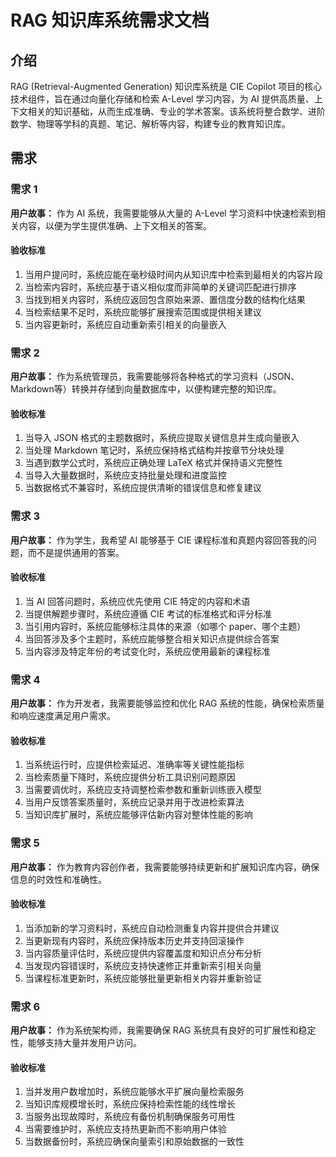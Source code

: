 # RAG 知识库系统需求文档

## 介绍

RAG (Retrieval-Augmented Generation) 知识库系统是 CIE Copilot 项目的核心技术组件，旨在通过向量化存储和检索 A-Level 学习内容，为 AI 提供高质量、上下文相关的知识基础，从而生成准确、专业的学术答案。该系统将整合数学、进阶数学、物理等学科的真题、笔记、解析等内容，构建专业的教育知识库。

## 需求

### 需求 1

**用户故事：** 作为 AI 系统，我需要能够从大量的 A-Level 学习资料中快速检索到相关内容，以便为学生提供准确、上下文相关的答案。

#### 验收标准

1. 当用户提问时，系统应能在毫秒级时间内从知识库中检索到最相关的内容片段
2. 当检索内容时，系统应基于语义相似度而非简单的关键词匹配进行排序
3. 当找到相关内容时，系统应返回包含原始来源、置信度分数的结构化结果
4. 当检索结果不足时，系统应能够扩展搜索范围或提供相关建议
5. 当内容更新时，系统应自动重新索引相关的向量嵌入

### 需求 2

**用户故事：** 作为系统管理员，我需要能够将各种格式的学习资料（JSON、Markdown等）转换并存储到向量数据库中，以便构建完整的知识库。

#### 验收标准

1. 当导入 JSON 格式的主题数据时，系统应提取关键信息并生成向量嵌入
2. 当处理 Markdown 笔记时，系统应保持格式结构并按章节分块处理
3. 当遇到数学公式时，系统应正确处理 LaTeX 格式并保持语义完整性
4. 当导入大量数据时，系统应支持批量处理和进度监控
5. 当数据格式不兼容时，系统应提供清晰的错误信息和修复建议

### 需求 3

**用户故事：** 作为学生，我希望 AI 能够基于 CIE 课程标准和真题内容回答我的问题，而不是提供通用的答案。

#### 验收标准

1. 当 AI 回答问题时，系统应优先使用 CIE 特定的内容和术语
2. 当提供解题步骤时，系统应遵循 CIE 考试的标准格式和评分标准
3. 当引用内容时，系统应能够标注具体的来源（如哪个 paper、哪个主题）
4. 当回答涉及多个主题时，系统应能够整合相关知识点提供综合答案
5. 当内容涉及特定年份的考试变化时，系统应使用最新的课程标准

### 需求 4

**用户故事：** 作为开发者，我需要能够监控和优化 RAG 系统的性能，确保检索质量和响应速度满足用户需求。

#### 验收标准

1. 当系统运行时，应提供检索延迟、准确率等关键性能指标
2. 当检索质量下降时，系统应提供分析工具识别问题原因
3. 当需要调优时，系统应支持调整检索参数和重新训练嵌入模型
4. 当用户反馈答案质量时，系统应记录并用于改进检索算法
5. 当知识库扩展时，系统应能够评估新内容对整体性能的影响

### 需求 5

**用户故事：** 作为教育内容创作者，我需要能够持续更新和扩展知识库内容，确保信息的时效性和准确性。

#### 验收标准

1. 当添加新的学习资料时，系统应自动检测重复内容并提供合并建议
2. 当更新现有内容时，系统应保持版本历史并支持回滚操作
3. 当内容质量评估时，系统应提供内容覆盖度和知识点分布分析
4. 当发现内容错误时，系统应支持快速修正并重新索引相关向量
5. 当课程标准更新时，系统应能够批量更新相关内容并重新验证

### 需求 6

**用户故事：** 作为系统架构师，我需要确保 RAG 系统具有良好的可扩展性和稳定性，能够支持大量并发用户访问。

#### 验收标准

1. 当并发用户数增加时，系统应能够水平扩展向量检索服务
2. 当知识库规模增长时，系统应保持检索性能的线性增长
3. 当服务出现故障时，系统应有备份机制确保服务可用性
4. 当需要维护时，系统应支持热更新而不影响用户体验
5. 当数据备份时，系统应确保向量索引和原始数据的一致性